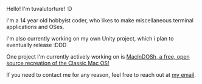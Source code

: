 Hello! I'm tuvalutorture! :D

I'm a 14 year old hobbyist coder, who likes to make miscellaneous terminal applications and OSes. 

I'm also currently working on my own Unity project, which i plan to eventually release :DDD

One project I'm currently actively working on is [MacInDOSh, a free, open source recreation of the Classic Mac OS!](https://github.com/turrnutorg/MacInDOSh)

If you need to contact me for any reason, feel free to reach out at [my email](fuckoicunt@icloud.com).
